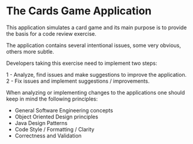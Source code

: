 The Cards Game Application
=========================
 
This application simulates a card game and its main purpose is to provide the basis for a code review exercise.  

The application contains several intentional issues, some very obvious, others more subtle.

Developers taking this exercise need to implement two steps:

1 - Analyze, find issues and make suggestions to improve the application.  
2 - Fix issues and implement suggestions / improvements.

When analyzing or implementing changes to the applications one should keep in mind the following principles:

- General Software Engineering concepts
- Object Oriented Design principles
- Java Design Patterns
- Code Style / Formatting / Clarity
- Correctness and Validation
